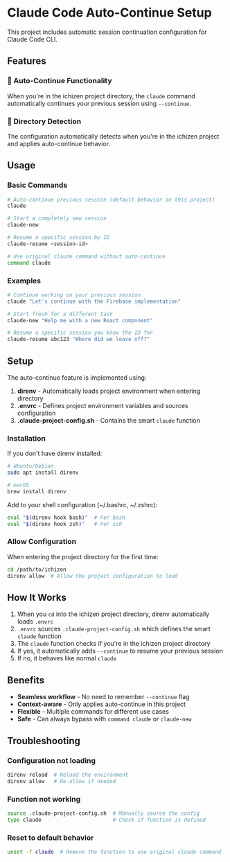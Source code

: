 # Claude Code Auto-Continue Setup

This project includes automatic session continuation configuration for Claude Code CLI.

## Features

### 🤖 Auto-Continue Functionality
When you're in the ichizen project directory, the `claude` command automatically continues your previous session using `--continue`.

### 📁 Directory Detection
The configuration automatically detects when you're in the ichizen project and applies auto-continue behavior.

## Usage

### Basic Commands

```bash
# Auto-continue previous session (default behavior in this project)
claude

# Start a completely new session
claude-new

# Resume a specific session by ID
claude-resume <session-id>

# Use original claude command without auto-continue
command claude
```

### Examples

```bash
# Continue working on your previous session
claude "Let's continue with the Firebase implementation"

# Start fresh for a different task
claude-new "Help me with a new React component"

# Resume a specific session you know the ID for
claude-resume abc123 "Where did we leave off?"
```

## Setup

The auto-continue feature is implemented using:

1. **direnv** - Automatically loads project environment when entering directory
2. **.envrc** - Defines project environment variables and sources configuration
3. **.claude-project-config.sh** - Contains the smart `claude` function

### Installation

If you don't have direnv installed:

```bash
# Ubuntu/Debian
sudo apt install direnv

# macOS
brew install direnv
```

Add to your shell configuration (~/.bashrc, ~/.zshrc):

```bash
eval "$(direnv hook bash)"  # For bash
eval "$(direnv hook zsh)"   # For zsh
```

### Allow Configuration

When entering the project directory for the first time:

```bash
cd /path/to/ichizen
direnv allow  # Allow the project configuration to load
```

## How It Works

1. When you `cd` into the ichizen project directory, direnv automatically loads `.envrc`
2. `.envrc` sources `.claude-project-config.sh` which defines the smart `claude` function
3. The `claude` function checks if you're in the ichizen project directory
4. If yes, it automatically adds `--continue` to resume your previous session
5. If no, it behaves like normal `claude`

## Benefits

- **Seamless workflow** - No need to remember `--continue` flag
- **Context-aware** - Only applies auto-continue in this project
- **Flexible** - Multiple commands for different use cases
- **Safe** - Can always bypass with `command claude` or `claude-new`

## Troubleshooting

### Configuration not loading
```bash
direnv reload  # Reload the environment
direnv allow   # Re-allow if needed
```

### Function not working
```bash
source .claude-project-config.sh  # Manually source the config
type claude                       # Check if function is defined
```

### Reset to default behavior
```bash
unset -f claude  # Remove the function to use original claude command
```